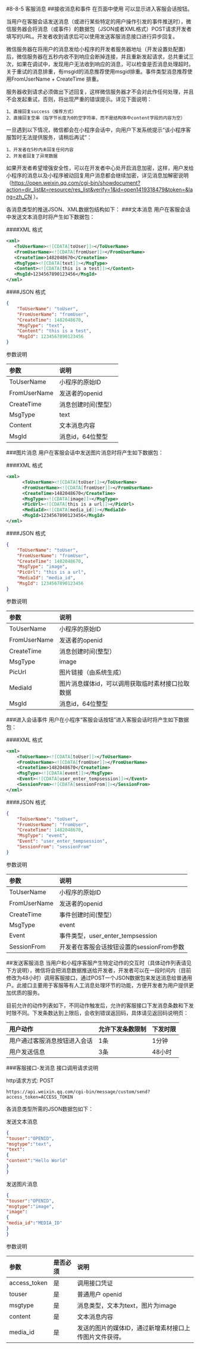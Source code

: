#8-8-5 客服消息
##接收消息和事件
在页面中使用 <contact-button/> 可以显示进入客服会话按钮。

当用户在客服会话发送消息（或进行某些特定的用户操作引发的事件推送时），微信服务器会将消息（或事件）的数据包（JSON或者XML格式）POST请求开发者填写的URL。开发者收到请求后可以使用发送客服消息接口进行异步回复。

微信服务器在将用户的消息发给小程序的开发者服务器地址（开发设置处配置）后，微信服务器在五秒内收不到响应会断掉连接，并且重新发起请求，总共重试三次，如果在调试中，发现用户无法收到响应的消息，可以检查是否消息处理超时。关于重试的消息排重，有msgid的消息推荐使用msgid排重。事件类型消息推荐使用FromUserName + CreateTime 排重。

服务器收到请求必须做出下述回复，这样微信服务器才不会对此作任何处理，并且不会发起重试，否则，将出现严重的错误提示。详见下面说明：
```
1、直接回复success（推荐方式）
2、直接回复空串（指字节长度为0的空字符串，而不是结构体中content字段的内容为空）
```
一旦遇到以下情况，微信都会在小程序会话中，向用户下发系统提示“该小程序客服暂时无法提供服务，请稍后再试”：
```
1、开发者在5秒内未回复任何内容
2、开发者回复了异常数据
```
如果开发者希望增强安全性，可以在开发者中心处开启消息加密，这样，用户发给小程序的消息以及小程序被动回复用户消息都会继续加密，详见消息加解密说明（https://open.weixin.qq.com/cgi-bin/showdocument?action=dir_list&t=resource/res_list&verify=1&id=open1419318479&token=&lang=zh_CN ）。

各消息类型的推送JSON、XML数据包结构如下：
###文本消息
用户在客服会话中发送文本消息时将产生如下数据包：

####XML 格式
```xml
<xml>
   <ToUserName><![CDATA[toUser]]></ToUserName>
   <FromUserName><![CDATA[fromUser]]></FromUserName>
   <CreateTime>1482048670</CreateTime>
   <MsgType><![CDATA[text]]></MsgType>
   <Content><![CDATA[this is a test]]></Content>
   <MsgId>1234567890123456</MsgId>
</xml>

```
####JSON 格式
```json
{
    "ToUserName": "toUser",
    "FromUserName": "fromUser",
    "CreateTime": 1482048670,
    "MsgType": "text",
    "Content": "this is a test",
    "MsgId": 1234567890123456
}
```
参数说明

|参数	|说明|
|:--|:--|
|ToUserName	|小程序的原始ID|
|FromUserName	|发送者的openid|
|CreateTime	|消息创建时间(整型）|
|MsgType	|text|
|Content	|文本消息内容|
|MsgId	|消息id，64位整型|
###图片消息
用户在客服会话中发送图片消息时将产生如下数据包：

####XML 格式
```xml
<xml>
      <ToUserName><![CDATA[toUser]]></ToUserName>
      <FromUserName><![CDATA[fromUser]]></FromUserName>
      <CreateTime>1482048670</CreateTime>
      <MsgType><![CDATA[image]]></MsgType>
      <PicUrl><![CDATA[this is a url]]></PicUrl>
      <MediaId><![CDATA[media_id]]></MediaId>
      <MsgId>1234567890123456</MsgId>
</xml>
```
####JSON 格式
```json
{
    "ToUserName": "toUser",
    "FromUserName": "fromUser",
    "CreateTime": 1482048670,
    "MsgType": "image",
    "PicUrl": "this is a url",
    "MediaId": "media_id",
    "MsgId": 1234567890123456
}

```
参数说明

|参数	|说明|
|:--|:--|
|ToUserName	|小程序的原始ID|
|FromUserName	|发送者的openid|
|CreateTime	|消息创建时间(整型）|
|MsgType	|image|
|PicUrl	|图片链接（由系统生成）|
|MediaId	|图片消息媒体id，可以调用获取临时素材接口拉取数据|
|MsgId	|消息id，64位整型|
###进入会话事件
用户在小程序“客服会话按钮”进入客服会话时将产生如下数据包：

####XML 格式
```xml
<xml>
    <ToUserName><![CDATA[toUser]]></ToUserName>  
    <FromUserName><![CDATA[fromUser]]></FromUserName>  
    <CreateTime>1482048670</CreateTime>  
    <MsgType><![CDATA[event]]></MsgType>  
    <Event><![CDATA[user_enter_tempsession]]></Event>  
    <SessionFrom><![CDATA[sessionFrom]]></SessionFrom> 
</xml>

```
####JSON 格式
```json
{
    "ToUserName": "toUser",
    "FromUserName": "fromUser",
    "CreateTime": 1482048670,
    "MsgType": "event",
    "Event": "user_enter_tempsession",
    "SessionFrom": "sessionFrom"
}

```
参数说明

|参数	|说明|
|:--|:--|
|ToUserName	|小程序的原始ID|
|FromUserName	|发送者的openid|
|CreateTime	|事件创建时间(整型）|
|MsgType	|event|
|Event	|事件类型，user_enter_tempsession|
|SessionFrom	|开发者在客服会话按钮设置的sessionFrom参数|
##发送客服消息
当用户和小程序客服产生特定动作的交互时（具体动作列表请见下方说明），微信将会把消息数据推送给开发者，开发者可以在一段时间内（目前修改为48小时）调用客服接口，通过POST一个JSON数据包来发送消息给普通用户。此接口主要用于客服等有人工消息处理环节的功能，方便开发者为用户提供更加优质的服务。

目前允许的动作列表如下，不同动作触发后，允许的客服接口下发消息条数和下发时限不同。下发条数达到上限后，会收到错误返回码，具体请见返回码说明页：

|用户动作	|允许下发条数限制|	下发时限|
|:--|:--|:--|
|用户通过客服消息按钮进入会话|	1条|	1分钟|
|用户发送信息	|3条	|48小时|
###客服接口-发消息
接口调用请求说明

http请求方式: POST
```
https://api.weixin.qq.com/cgi-bin/message/custom/send?access_token=ACCESS_TOKEN
```
各消息类型所需的JSON数据包如下：

发送文本消息
```json
{
"touser":"OPENID",
"msgtype":"text",
"text":
{
"content":"Hello World"
}
}
```
发送图片消息
```json
{
"touser":"OPENID",
"msgtype":"image",
"image":
{
"media_id":"MEDIA_ID"
}
}
```
参数说明

|参数	|是否必须	|说明|
|:--|:--|:--|
|access_token	|是	|调用接口凭证|
|touser	        |是	|普通用户	openid|
|msgtype	|是	|消息类型，文本为text，图片为image|
|content	|是	|文本消息内容|
|media_id	|是	|发送的图片的媒体ID，通过新增素材接口上传图片文件获得。|